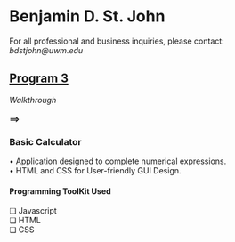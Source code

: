 <h1>Benjamin D. St. John</h1>
For all professional and business inquiries, please contact:<i> bdstjohn@uwm.edu</i>
<h2><a href="https://github.com/sanctusjack/Project-3-Calculator">Program 3</a></h2>
<i>Walkthrough</i> <br>
<br>
<b>⟹</b>
<br>
<h3>Basic Calculator</h3>
    • Application designed to complete numerical expressions.</i> <br>
    • HTML and CSS for User-friendly GUI Design.<br> </p1>
<h4>Programming ToolKit Used</h4>
    ❏ Javascript <br>
    ❏ HTML <br>
    ❏ CSS <br>

